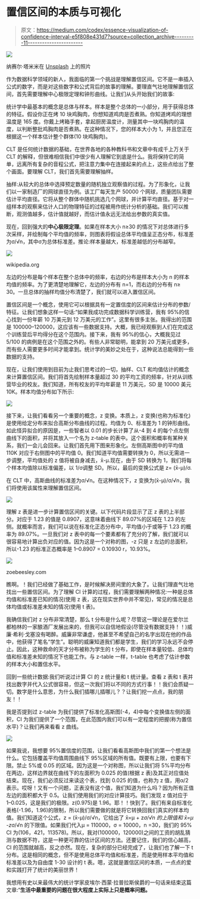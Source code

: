 # 置信区间的本质与可视化

> 原文：<https://medium.com/codex/essence-visualization-of-confidence-interval-e5f808e431d7?source=collection_archive---------11----------------------->

![](img/a18620e532238ac740dc552e31ca3d66.png)

纳赛尔·塔米米在 [Unsplash](https://unsplash.com?utm_source=medium&utm_medium=referral) 上的照片

作为数据科学领域的新人，我面临的第一个挑战是理解置信区间。它不是一串插入公式的数字，而是对这些数字和公式背后的故事的理解。要理直气壮地理解置信区间，首先需要理解中心极限定理和钟形曲线。让我们从头开始我们的故事:

统计学中最基本的概念是总体与样本。样本是整个总体的一小部分，用于获得总体的特征。假设你正在烤 10 块鸡胸肉，你想知道鸡肉是否煮熟。你知道烤鸡的理想温度是 165 度。你戴上烤箱手套，拿起厨房温度计，测量其中一块鸡胸肉的温度，以判断整批鸡胸肉是否煮熟。在这种情况下，您的样本大小为 1，并且您正在根据这一个样本估计整个群体(10 块鸡胸肉)。

CLT 是任何统计数据的基础，在世界各地的各种教科书和文章中有成千上万关于 CLT 的解释，但很难相信我们中很少有人理解它到底是什么。我将保持它的简单，远离所有复杂的音程公式，把注意力集中在连接起来的点上，这些点给出了整个画面。要理解 CLT，我们首先需要理解抽样。

抽样:从较大的总体中选择预定数量的随机独立观察值的过程。为了形象化，让我们以一家制造厂的网球直径为例。该工厂每天生产 50000 个网球，质量团队需要估计平均直径。它将从整个群体中随机挑选几个网球，并计算平均直径。基于对一组样本的观察来估计人口的物理特征的过程被用作统计分析的基础。我们可以推断，观测值越多，估计值就越好，而估计值永远无法给出参数的真实值。

现在，回到强大的**中心极限定理**。如果在样本大小 n≥30 的情况下对总体进行多次采样，并绘制每个平均值的频率，则图表将假设总体平均值呈正态分布，标准差为σ/√n，其中σ为总体标准差。推论:样本量越大，标准差越低的分布越窄。

![](img/436da1bc0a00c576014a9a65ffb3053c.png)

wikipedia.org

左边的分布是每个样本在整个总体中的频率，右边的分布是样本大小为 n 的样本均值的频率。为了更清楚地理解它，左边的分布有 n=1，而右边的分布有 n≥ 30。一旦总体的抽样均值分布清楚了，我们就可以进入置信区间。

置信区间是一个概念，使用它可以根据具有一定置信度的区间来估计分布的参数/特征。让我们想象这样一句话:“如果我成功完成数据科学训练营，我有 95%的信心找到一份年薪 10 万美元到 12 万美元的工作”。这里有很多主张。我得出的范围是 100000–120000，这应该有一些数据支持。大概，我已经观察到人们在完成这个训练营后平均得分在这个范围内。接下来，我有 95%的信心，大概我见过 5/100 的病例是在这个范围之外的。有些人非常聪明，能拿到 20 万美元或更多，而有些人需要更多时间才能拿到。统计学的美妙之处在于，这种说法总能得到一些数据的支持。

现在，让我们使用到目前为止我们思考过的一切，抽样、CLT 和均值估计的概念来计算置信区间。我们将首先绘制样本量超过 30 的平均工资的频率，针对从训练营毕业的校友。我们知道，所有校友的平均年薪是 11 万美元，SD 是 10000 美元 10K。样本均值分布如下所示:

![](img/af123c5097d5c72afe601137763d0909.png)

接下来，让我们看看另一个重要的概念，z 变换。本质上，z 变换(也称为标准化)是使用给定分布来拟合高斯分布曲线的过程。均值为 0、标准差为 1 的钟形曲线。如此怪异拟合的原因是，一些智者以 0.01 的步长计算了从-4 到 4 的每个点左侧曲线下的面积，并将其放入一个名为 z-table 的表中。这个面积和概率有某种关系，我们一会儿会回来。让我们首先用下图来形象化。左侧高斯图中的平均值 110K 对应于右侧图中的平均值 0。我们知道平均值需要转换为 0，所以无需进一步调整，平均值处的 z 值将被自身减去，x̄-μ.现在，由于 SD 转换为 1，我们将每个样本均值除以标准偏差，以 1/σ调整 SD。所以，最后的变换公式是 z= (x̄-μ)/σ.

在 CLT 中，高斯曲线的标准差为σ/√n。在这种情况下，z 变换为(x̄-μ)/σ/√n，我们将使用该属性来理解置信区间。

![](img/4ed60b05e98480fb935e268b06f8942b.png)

理解 z 表是进一步计算置信区间的关键。以下代码片段显示了正 z 表的上半部分。对应于 1.23 的值是 0.8907，这意味着曲线下 89.07%的区域在 1.23 的左侧。就概率而言，我们可以说在标准化正态分布中，平均值小于或等于 1.23 的概率为 89.07%。一旦我们对 z 表中的每一个要素都有了充分的了解，我们就可以很容易地计算出负对应的值。因为这是一个对称的图，-z 只是 z 左边的总面积，所以-1.23 的标准正态概率是 1–0.8907 = 0.10930 r，10.93%。

![](img/8516ef1f06afbbf27c70201ed3fd9ae2.png)

zoebeesley.com

瞧啊。！我们已经做了基础工作，是时候解决房间里的大象了。让我们理直气壮地找出一些置信区间。为了理解 CI 计算的过程，我们需要理解两种情况:一种是总体均值和标准差已知的情况(使用 z 表，这在现实世界中并不常见)，常见的情况是总体均值或标准差未知的情况(使用 t 表)。

我确信我们对 z 分布非常清楚，那么 t 分布是什么呢？尽管这一理论是在爱尔兰都柏林的一家酿酒厂发展出来的，但我可以自信地假设(尽管没有数据支持！！)威廉·希利·戈塞没有喝醉。威廉非常谦虚，他甚至不希望自己的名字出现在他的作品中，他获得了笔名“学生”。聪明的威廉知道我们都是学生，我们的学习永远不会停止。因此，这种救命的天才分布被称为学生的 t 分布，即使在样本量较低、总体均值和标准差未知的情况下也能工作。与 z-table 一样，t-table 也考虑了估计参数的样本大小和置信水平。

回到一些统计数据:我们听说过计算 CI 的 z 统计量和 t 统计量。查看 z 表和 t 表并找出数字并代入公式很容易，但这一次我们将以不同的方式行事！！我们会质疑一切。数字是什么意思，为什么我们插哪儿插哪儿？？让我们挖一点点，我的朋友！！

我是否提到过 z-table 为我们提供了标准化高斯图(-4，4)中每个变换值左侧的面积，CI 为我们提供了一个范围，在此范围内我们可以有一定程度的把握(称为置信水平)？让我们再来看看 z 曲线。

![](img/ab68492aa13ddef1ad50171910ca2619.png)

如果我说，我想要 95%置信度的范围，让我们看看高斯图中我们的第一个想法是什么。它包括覆盖平均值周围曲线下 95%区域的所有值。既要有上限，也要有下限。禁止 5%或 0.05 的区域。因为这是一个对称图，所以让我们将 5%平均分布在两边，这样边界就在曲线下的左面积为 0.025 的值(根据 z 表)及其正对应值处结束。现在，我们必须反过来读这个表，找到 0.025 的值，也称为 z 值，用α/2 表示。哎呀！又有一个问题，正表没有这个值，我们知道为什么吗？因为所有正值左边的面积都大于 0.5。让我们使用我们的对应计算技巧。我们发现 z 值对应于 1–0.025，这是我们的极限。z(0.975)是 1.96。耶！！快到了。我们有来自标准化表格(-1.96，1.96)的限制，所以我们需要做的就是将它转换回我们真实的样本均值。我们知道这个公式，z = (x̄-μ)/σ/√n，它给出了 x̄=μ + z*σ/√n 的上限值和 x̄=μ -z*σ/√n 的下限值。如果我们代入μ = 110000，σ = 10000，n =30，我们的 95% CI 为(106，421，113578)。所以，我对(100000，120000)之间的工资的胡乱猜测与数据不符，这是一种更可靠的估计区间的方法。还要记住，我们的信心越高，CI 的范围就越高，反之亦然。现在，复杂的部分已经完成了，让我们也了解一下 t 分布。这是相同的概念，但不是使用总体平均值和标准差，而是使用样本平均值和标准差以及为自由度 1-30 设计的 t 表。嗯，这就是置信区间的本质，一点点的爱和实践打开了统计的美丽世界！

我想用有史以来最伟大的统计学家皮埃尔·西蒙·拉普拉斯侯爵的一句话来结束这篇文章:“**生活中最重要的问题在很大程度上实际上只是概率问题。**